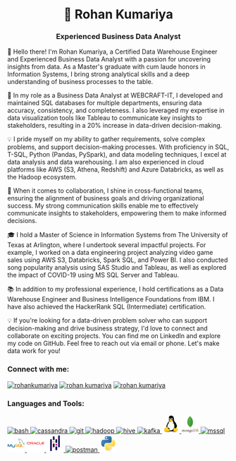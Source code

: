 <h1 align="center">👋 Rohan Kumariya</h1>
<h3 align="center">Experienced Business Data Analyst</h3>

👋 Hello there! I'm Rohan Kumariya, a Certified Data Warehouse Engineer and Experienced Business Data Analyst with a passion for uncovering insights from data. As a Master's graduate with cum laude honors in Information Systems, I bring strong analytical skills and a deep understanding of business processes to the table.

💼 In my role as a Business Data Analyst at WEBCRAFT-IT, I developed and maintained SQL databases for multiple departments, ensuring data accuracy, consistency, and completeness. I also leveraged my expertise in data visualization tools like Tableau to communicate key insights to stakeholders, resulting in a 20% increase in data-driven decision-making.

💡 I pride myself on my ability to gather requirements, solve complex problems, and support decision-making processes. With proficiency in SQL, T-SQL, Python (Pandas, PySpark), and data modeling techniques, I excel at data analysis and data warehousing. I am also experienced in cloud platforms like AWS (S3, Athena, Redshift) and Azure Databricks, as well as the Hadoop ecosystem.

🔧 When it comes to collaboration, I shine in cross-functional teams, ensuring the alignment of business goals and driving organizational success. My strong communication skills enable me to effectively communicate insights to stakeholders, empowering them to make informed decisions.

🎓 I hold a Master of Science in Information Systems from The University of Texas at Arlington, where I undertook several impactful projects. For example, I worked on a data engineering project analyzing video game sales using AWS S3, Databricks, Spark SQL, and Power BI. I also conducted song popularity analysis using SAS Studio and Tableau, as well as explored the impact of COVID-19 using MS SQL Server and Tableau.

📚 In addition to my professional experience, I hold certifications as a Data Warehouse Engineer and Business Intelligence Foundations from IBM. I have also achieved the HackerRank SQL (Intermediate) certification.

💡 If you're looking for a data-driven problem solver who can support decision-making and drive business strategy, I'd love to connect and collaborate on exciting projects. You can find me on LinkedIn and explore my code on GitHub. Feel free to reach out via email or phone. Let's make data work for you!

<h3 align="left">Connect with me:</h3>
<p align="left">
<a href="https://linkedin.com/in/rohankumariya" target="blank"><img align="center" src="https://raw.githubusercontent.com/rahuldkjain/github-profile-readme-generator/master/src/images/icons/Social/linked-in-alt.svg" alt="rohankumariya" height="30" width="40" /></a>
<a href="https://fb.com/rohan kumariya" target="blank"><img align="center" src="https://raw.githubusercontent.com/rahuldkjain/github-profile-readme-generator/master/src/images/icons/Social/facebook.svg" alt="rohan kumariya" height="30" width="40" /></a>
<a href="https://instagram.com/rohan kumariya" target="blank"><img align="center" src="https://raw.githubusercontent.com/rahuldkjain/github-profile-readme-generator/master/src/images/icons/Social/instagram.svg" alt="rohan kumariya" height="30" width="40" /></a>
</p>

<h3 align="left">Languages and Tools:</h3>
<p align="left"> <a href="https://www.gnu.org/software/bash/" target="_blank" rel="noreferrer"> <img src="https://www.vectorlogo.zone/logos/gnu_bash/gnu_bash-icon.svg" alt="bash" width="40" height="40"/> </a> <a href="https://cassandra.apache.org/" target="_blank" rel="noreferrer"> <img src="https://www.vectorlogo.zone/logos/apache_cassandra/apache_cassandra-icon.svg" alt="cassandra" width="40" height="40"/> </a> <a href="https://git-scm.com/" target="_blank" rel="noreferrer"> <img src="https://www.vectorlogo.zone/logos/git-scm/git-scm-icon.svg" alt="git" width="40" height="40"/> </a> <a href="https://hadoop.apache.org/" target="_blank" rel="noreferrer"> <img src="https://www.vectorlogo.zone/logos/apache_hadoop/apache_hadoop-icon.svg" alt="hadoop" width="40" height="40"/> </a> <a href="https://hive.apache.org/" target="_blank" rel="noreferrer"> <img src="https://www.vectorlogo.zone/logos/apache_hive/apache_hive-icon.svg" alt="hive" width="40" height="40"/> </a> <a href="https://kafka.apache.org/" target="_blank" rel="noreferrer"> <img src="https://www.vectorlogo.zone/logos/apache_kafka/apache_kafka-icon.svg" alt="kafka" width="40" height="40"/> </a> <a href="https://www.linux.org/" target="_blank" rel="noreferrer"> <img src="https://raw.githubusercontent.com/devicons/devicon/master/icons/linux/linux-original.svg" alt="linux" width="40" height="40"/> </a> <a href="https://www.mongodb.com/" target="_blank" rel="noreferrer"> <img src="https://raw.githubusercontent.com/devicons/devicon/master/icons/mongodb/mongodb-original-wordmark.svg" alt="mongodb" width="40" height="40"/> </a> <a href="https://www.microsoft.com/en-us/sql-server" target="_blank" rel="noreferrer"> <img src="https://www.svgrepo.com/show/303229/microsoft-sql-server-logo.svg" alt="mssql" width="40" height="40"/> </a> <a href="https://www.mysql.com/" target="_blank" rel="noreferrer"> <img src="https://raw.githubusercontent.com/devicons/devicon/master/icons/mysql/mysql-original-wordmark.svg" alt="mysql" width="40" height="40"/> </a> <a href="https://www.oracle.com/" target="_blank" rel="noreferrer"> <img src="https://raw.githubusercontent.com/devicons/devicon/master/icons/oracle/oracle-original.svg" alt="oracle" width="40" height="40"/> </a> <a href="https://pandas.pydata.org/" target="_blank" rel="noreferrer"> <img src="https://raw.githubusercontent.com/devicons/devicon/2ae2a900d2f041da66e950e4d48052658d850630/icons/pandas/pandas-original.svg" alt="pandas" width="40" height="40"/> </a> <a href="https://postman.com" target="_blank" rel="noreferrer"> <img src="https://www.vectorlogo.zone/logos/getpostman/getpostman-icon.svg" alt="postman" width="40" height="40"/> </a> <a href="https://www.python.org" target="_blank" rel="noreferrer"> <img src="https://raw.githubusercontent.com/devicons/devicon/master/icons/python/python-original.svg" alt="python" width="40" height="40"/> </a> </p>
